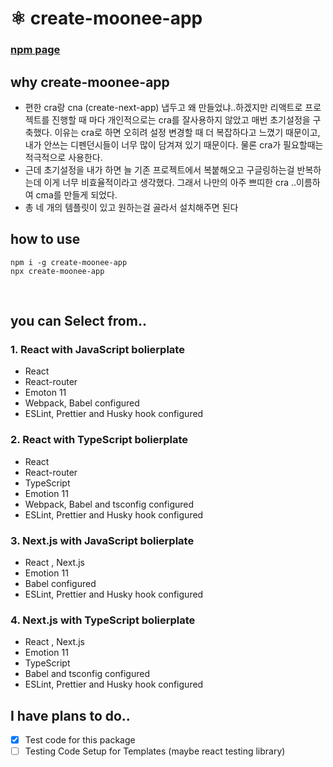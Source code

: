 # ⚛️ create-moonee-app

### [npm page](https://www.npmjs.com/package/create-moonee-app)

## why create-moonee-app

- 편한 cra랑 cna (create-next-app) 냅두고 왜 만들었냐..하겠지만 리액트로 프로젝트를 진행할 때 마다 개인적으로는 cra를 잘사용하지 않았고 매번 초기설정을 구축했다. 이유는 cra로 하면 오히려 설정 변경할 때 더 복잡하다고 느꼈기 때문이고, 내가 안쓰는 디펜던시들이 너무 많이 담겨져 있기 때문이다. 물론 cra가 필요할때는 적극적으로 사용한다.
- 근데 초기설정을 내가 하면 늘 기존 프로젝트에서 복붙해오고 구글링하는걸 반복하는데 이게 너무 비효율적이라고 생각했다. 그래서 나만의 아주 쁘띠한 cra ..이름하여 cma를 만들게 되었다.
- 총 네 개의 템플릿이 있고 원하는걸 골라서 설치해주면 된다

## how to use

```
npm i -g create-moonee-app
npx create-moonee-app
```

<br/>

## you can Select from..

### 1. React with JavaScript bolierplate

- React
- React-router
- Emoton 11
- Webpack, Babel configured
- ESLint, Prettier and Husky hook configured

### 2. React with TypeScript bolierplate

- React
- React-router
- TypeScript
- Emotion 11
- Webpack, Babel and tsconfig configured
- ESLint, Prettier and Husky hook configured

### 3. Next.js with JavaScript bolierplate

- React , Next.js
- Emotion 11
- Babel configured
- ESLint, Prettier and Husky hook configured

### 4. Next.js with TypeScript bolierplate

- React , Next.js
- Emotion 11
- TypeScript
- Babel and tsconfig configured
- ESLint, Prettier and Husky hook configured

## I have plans to do..

- [x] Test code for this package
- [ ] Testing Code Setup for Templates (maybe react testing library)
